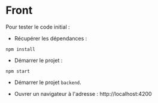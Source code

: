 # Front

Pour tester le code initial :

* Récupérer les dépendances :

```
npm install
```

* Démarrer le projet :

```
npm start
```

* Démarrer le projet `backend`.

* Ouvrer un navigateur à l'adresse : http://localhost:4200


